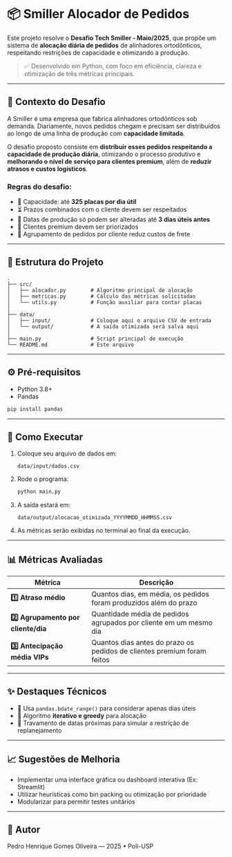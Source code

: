 # 📦 Smiller Alocador de Pedidos

Este projeto resolve o **Desafio Tech Smiller - Maio/2025**, que propõe um sistema de **alocação diária de pedidos** de alinhadores ortodônticos, respeitando restrições de capacidade e otimizando a produção.

> ✅ Desenvolvido em Python, com foco em eficiência, clareza e otimização de três métricas principais.

---

## 🧠 Contexto do Desafio

A Smiller é uma empresa que fabrica alinhadores ortodônticos sob demanda. Diariamente, novos pedidos chegam e precisam ser distribuídos ao longo de uma linha de produção com **capacidade limitada**.

O desafio proposto consiste em **distribuir esses pedidos respeitando a capacidade de produção diária**, otimizando o processo produtivo e **melhorando o nível de serviço para clientes premium**, além de **reduzir atrasos e custos logísticos**.

### Regras do desafio:

- 🧩 Capacidade: até **325 placas por dia útil**
- ⏳ Prazos combinados com o cliente devem ser respeitados
- 🔐 Datas de produção só podem ser alteradas até **3 dias úteis antes**
- 💎 Clientes premium devem ser priorizados
- 🚛 Agrupamento de pedidos por cliente reduz custos de frete

---

## 📁 Estrutura do Projeto

```
.
├── src/
│   ├── alocador.py        # Algoritmo principal de alocação
│   ├── metricas.py        # Cálculo das métricas solicitadas
│   └── utils.py           # Função auxiliar para contar placas
│
├── data/
│   ├── input/             # Coloque aqui o arquivo CSV de entrada
│   └── output/            # A saída otimizada será salva aqui
│
├── main.py                # Script principal de execução
└── README.md              # Este arquivo
```

---

## ⚙️ Pré-requisitos

- Python 3.8+
- Pandas

```bash
pip install pandas
```

---

## 🚀 Como Executar

1. Coloque seu arquivo de dados em:
   ```
   data/input/dados.csv
   ```

2. Rode o programa:
   ```bash
   python main.py
   ```

3. A saída estará em:
   ```
   data/output/alocacao_otimizada_YYYYMMDD_HHMMSS.csv
   ```

4. As métricas serão exibidas no terminal ao final da execução.

---

## 📊 Métricas Avaliadas

| Métrica                                | Descrição                                                                 |
|----------------------------------------|---------------------------------------------------------------------------|
| **1️⃣ Atraso médio**                   | Quantos dias, em média, os pedidos foram produzidos além do prazo         |
| **2️⃣ Agrupamento por cliente/dia**   | Quantidade média de pedidos agrupados por cliente em um mesmo dia         |
| **3️⃣ Antecipação média VIPs**        | Quantos dias antes do prazo os pedidos de clientes premium foram feitos   |

---

## ✨ Destaques Técnicos

- 📅 Usa `pandas.bdate_range()` para considerar apenas dias úteis
- 🔁 Algoritmo **iterativo e greedy** para alocação
- 📌 Travamento de datas próximas para simular a restrição de replanejamento

---

## 📈 Sugestões de Melhoria

- Implementar uma interface gráfica ou dashboard interativa (Ex: Streamlit)
- Utilizar heurísticas como bin packing ou otimização por prioridade
- Modularizar para permitir testes unitários

---

## 👤 Autor

Pedro Henrique Gomes Oliveira — 2025 • Poli-USP
